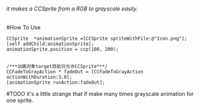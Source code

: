######	it makes a CCSprite from a RGB to grayscale easily.

#How To Use


```
CCSprite  *animationSprite =[CCSprite spriteWithFile:@"Icon.png"];
[self addChild:animationSprite];
animationSprite.position = ccp(100, 200);


/***动画对象target目前只允许CCSprite***/
CCFadeToGrayAction * fadeOut = [CCFadeToGrayAction actionWithDuration:3.0];
[animationSprite runAction:fadeOut];

```

#TODO
it's a little strange that if make many times grayscale animation for one sprite.
